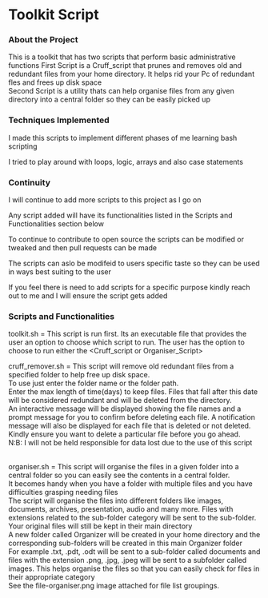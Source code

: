 # Toolkit Script

### About the Project

This is a toolkit that has two scripts that perform basic administrative functions
First Script is a Cruff_script that prunes and removes old and redundant files from your home directory. It helps rid your Pc of redundant fles and frees up disk space  
Second Script is a utility thats can help organise files from any given directory into a central folder so they can be easily picked up

### Techniques Implemented

I made this scripts to implement different phases of me learning bash scripting

I tried to play around with loops, logic, arrays and also case statements 

### Continuity
I will continue to add more scripts to this project as I go on

Any script added will have its functionalities listed in the Scripts and Functionalities section below

To continue to contribute to open source the scripts can be modified or tweaked and then pull requests can be made 

The scripts can aslo be modifeid to users specific taste so they can be used in ways best suiting to the user

If you feel there is need to add scripts for a specific purpose kindly reach out to me and I will ensure the script gets added 

### Scripts and Functionalities
toolkit.sh = This script is run first. Its an executable file that provides the user an option to choose which script to run. The user has the option to choose to run either the <Cruff_script or Organiser_Script>

cruff_remover.sh = This script will remove old redundant files from a specified folder to help free up disk space. <br>  To use just enter the folder name or the folder path. <br> 
Enter the max length of time(days) to keep files. Files that fall after this date will be considered redundant and will be deleted from the directory. <br > 
An interactive message will be displayed showing the file names and a prompt message for you to confirm before deleting each file. A notification message will also be displayed for each file that is deleted or not deleted. <br>
Kindly ensure you want to delete a particular file before you go ahead. <br>
N:B: I will not be held responsible for data lost due to the use of this script

<br> 
organiser.sh = This script will organise the files in a given folder into a central folder so you can easily see the contents in a central folder. <br> It becomes handy when you have a folder with multiple files and you have difficulties grasping needing files <br> 
The script will organise the files into different folders like images, documents, archives, presentation, audio and many more. Files with extensions related to the sub-folder category will be sent to the sub-folder. Your original files will still be kept in their main directory <br>
A new folder called Organizer will be created in your home directory and the corresponding sub-folders will be created in this main Organizer folder <br>
For example .txt, .pdt, .odt will be sent to a sub-folder called documents and files with the extension .png, .jpg, .jpeg will be sent to a subfolder called images. This helps organise the files so that you can easily check for files in their appropriate category <br>
See the file-organiser.png image attached for file list groupings.

 
